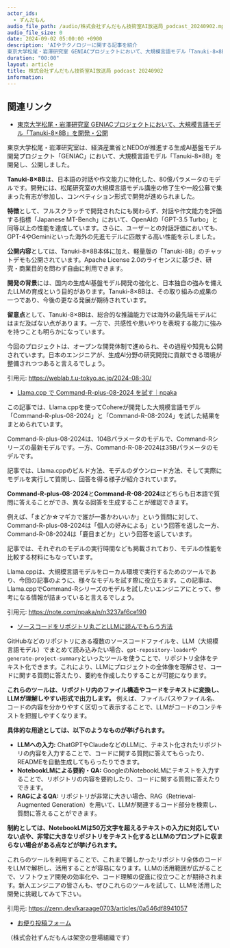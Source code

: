 ```yaml
---
actor_ids:
  - ずんだもん
audio_file_path: /audio/株式会社ずんだもん技術室AI放送局_podcast_20240902.mp3
audio_file_size: 0
date: 2024-09-02 05:00:00 +0900
description: 'AIやテクノロジーに関する記事を紹介  
東京大学松尾・岩澤研究室 GENIACプロジェクトにおいて、大規模言語モデル「Tanuki-8×8B」を開発・公開、Llama.cpp で Command-R-plus-08-2024 を試す｜npaka、ソースコードをリポジトリ丸ごとLLMに読んでもらう方法'
duration: "00:00"
layout: article
title: 株式会社ずんだもん技術室AI放送局 podcast 20240902
information: 
---
```


## 関連リンク


- [東京大学松尾・岩澤研究室 GENIACプロジェクトにおいて、大規模言語モデル「Tanuki-8×8B」を開発・公開](https://weblab.t.u-tokyo.ac.jp/2024-08-30/)  


東京大学松尾・岩澤研究室は、経済産業省とNEDOが推進する生成AI基盤モデル開発プロジェクト「GENIAC」において、大規模言語モデル「Tanuki-8×8B」を開発し、公開しました。

**Tanuki-8×8B**は、日本語の対話や作文能力に特化した、80億パラメータのモデルです。開発には、松尾研究室の大規模言語モデル講座の修了生や一般公募で集まった有志が参加し、コンペティション形式で開発が進められました。

**特徴**として、フルスクラッチで開発されたにも関わらず、対話や作文能力を評価する指標「Japanese MT-Bench」において、OpenAIの「GPT-3.5 Turbo」と同等以上の性能を達成しています。さらに、ユーザーとの対話評価においても、GPT-4やGeminiといった海外の先進モデルに匹敵する高い性能を示しました。

**公開内容**としては、Tanuki-8×8B本体に加え、軽量版の「Tanuki-8B」のチャットデモも公開されています。Apache License 2.0のライセンスに基づき、研究・商業目的を問わず自由に利用できます。

**開発の背景**には、国内の生成AI基盤モデル開発の強化と、日本独自の強みを備えたLLMの育成という目的があります。Tanuki-8×8Bは、その取り組みの成果の一つであり、今後の更なる発展が期待されています。

**留意点**として、Tanuki-8×8Bは、総合的な推論能力では海外の最先端モデルにはまだ及ばない点があります。一方で、共感性や思いやりを表現する能力に強みを持つことも明らかになっています。

今回のプロジェクトは、オープンな開発体制で進められ、その過程や知見も公開されています。日本のエンジニアが、生成AI分野の研究開発に貢献できる環境が整備されつつあると言えるでしょう。 


引用元: https://weblab.t.u-tokyo.ac.jp/2024-08-30/


- [Llama.cpp で Command-R-plus-08-2024 を試す｜npaka](https://note.com/npaka/n/n3237af6ce190)  


この記事では、Llama.cppを使ってCohereが開発した大規模言語モデル「Command-R-plus-08-2024」と「Command-R-08-2024」を試した結果をまとめられています。

Command-R-plus-08-2024は、104Bパラメータのモデルで、Command-Rシリーズの最新モデルです。一方、Command-R-08-2024は35Bパラメータのモデルです。

記事では、Llama.cppのビルド方法、モデルのダウンロード方法、そして実際にモデルを実行して質問し、回答を得る様子が紹介されています。

**Command-R-plus-08-2024**と**Command-R-08-2024**はどちらも日本語で質問に答えることができ、異なる回答を生成することが確認できます。

例えば、「まどか☆マギカで誰が一番かわいいか」という質問に対して、Command-R-plus-08-2024は「個人の好みによる」という回答を返した一方、Command-R-08-2024は「鹿目まどか」という回答を返しています。

記事では、それぞれのモデルの実行時間なども掲載されており、モデルの性能を比較する材料にもなっています。

Llama.cppは、大規模言語モデルをローカル環境で実行するためのツールであり、今回の記事のように、様々なモデルを試す際に役立ちます。この記事は、Llama.cppでCommand-Rシリーズのモデルを試したいエンジニアにとって、参考になる情報が詰まっていると言えるでしょう。 


引用元: https://note.com/npaka/n/n3237af6ce190


- [ソースコードをリポジトリ丸ごとLLMに読んでもらう方法](https://zenn.dev/karaage0703/articles/0a546df8941057)  


GitHubなどのリポジトリにある複数のソースコードファイルを、LLM（大規模言語モデル）でまとめて読み込みたい場合、`gpt-repository-loader`や`generate-project-summary`といったツールを使うことで、リポジトリ全体をテキスト化できます。これにより、LLMにプロジェクトの全体像を理解させ、コードに関する質問に答えたり、要約を作成したりすることが可能になります。

**これらのツールは、リポジトリ内のファイル構造やコードをテキストに変換し、LLMが理解しやすい形式で出力します。** 例えば、ファイルパスやファイル名、コードの内容を分かりやすく区切って表示することで、LLMがコードのコンテキストを把握しやすくなります。

**具体的な用途としては、以下のようなものが挙げられます。**

* **LLMへの入力:** ChatGPTやClaudeなどのLLMに、テキスト化されたリポジトリの内容を入力することで、コードに関する質問に答えてもらったり、READMEを自動生成してもらったりできます。
* **NotebookLMによる要約・QA:** GoogleのNotebookLMにテキストを入力することで、リポジトリの内容を要約したり、コードに関する質問に答えたりできます。
* **RAGによるQA:** リポジトリが非常に大きい場合、RAG（Retrieval-Augmented Generation）を用いて、LLMが関連するコード部分を検索し、質問に答えることができます。

**制約としては、NotebookLMは50万文字を超えるテキストの入力に対応していない点や、非常に大きなリポジトリをテキスト化するとLLMのプロンプトに収まらない場合がある点などが挙げられます。**

これらのツールを利用することで、これまで難しかったリポジトリ全体のコードをLLMで解析し、活用することが容易になります。LLMの活用範囲が広がることで、ソフトウェア開発の効率化や、コード理解の促進に役立つことが期待されます。新人エンジニアの皆さんも、ぜひこれらのツールを試して、LLMを活用した開発に挑戦してみて下さい。 


引用元: https://zenn.dev/karaage0703/articles/0a546df8941057



- [お便り投稿フォーム](https://forms.gle/ffg4JTfqdiqK62qf9)

（株式会社ずんだもんは架空の登場組織です）
